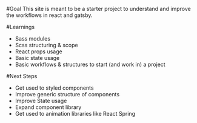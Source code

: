 #Goal
This site is meant to be a starter project to understand and improve the workflows in react and gatsby. 

#Learnings
- Sass modules
- Scss structuring & scope
- React props usage 
- Basic state usage
- Basic workflows & structures to start (and work in) a project

#Next Steps
- Get used to styled components
- Improve generic structure of components
- Improve State usage
- Expand component library
- Get used to animation libraries like React Spring